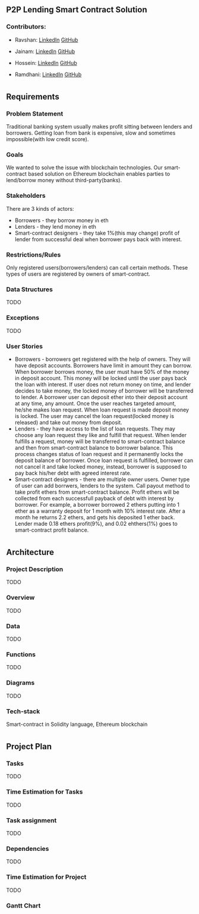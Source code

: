   

## P2P Lending Smart Contract Solution


### Contributors:

- Ravshan: [LinkedIn](https://www.linkedin.com/in/rmakhmadaliev/) [GitHub](https://github.com/Ravshann)

- Jainam: [LinkedIn](https://www.linkedin.com/in/jainmshah/) [GitHub](https://github.com/naxer-12)

- Hossein: [LinkedIn](https://www.linkedin.com/in/hossein-hesami-ccnsp-ceh-5a565b78/) [GitHub](https://github.com/DarioHesami)

- Ramdhani: [LinkedIn](https://www.linkedin.com/in/ramdhaniharis/) [GitHub](https://github.com/rumjuice)

#
## Requirements

### Problem Statement
Traditional banking system usually makes profit sitting between lenders and borrowers. Getting loan from bank is expensive, slow and sometimes impossible(with low credit score).   
### Goals
We wanted to solve the issue with blockchain technologies. Our smart-contract based solution on Ethereum blockchain enables parties to lend/borrow money without third-party(banks). 
### Stakeholders
There are 3 kinds of actors: 
* Borrowers - they borrow money in eth
* Lenders - they lend money in eth
* Smart-contract designers - they take 1%(this may change) profit of lender from successful deal when borrower pays back with interest.
### Restrictions/Rules
Only registered users(borrowers/lenders) can call certain methods. These types of users are registered by owners of smart-contract. 
### Data Structures
TODO
### Exceptions
TODO
### User Stories
* Borrowers - borrowers get registered with the help of owners. They will have deposit accounts. Borrowers have limit in amount they can borrow. When borrower borrows money, the user must have 50% of the money in deposit account. This money will be locked until the user pays back the loan with interest. If user does not return money on time, and lender decides to take money, the locked money of borrower will be transferred to lender. A borrower user can deposit ether into their deposit account at any time, any amount. Once the user reaches targeted amount, he/she makes loan request. When loan request is made deposit money is locked. The user may cancel the loan request(locked money is released) and take out money from deposit.   
* Lenders - they have access to the list of loan requests. They may choose any loan request they like and fulfill that request. When lender fulfills a request, money will be transferred to smart-contract balance and then from smart-contract balance to borrower balance. This process changes status of loan request and it permanently locks the deposit balance of borrower. Once loan request is fulfilled, borrower can not cancel it and take locked money, instead, borrower is supposed to pay back his/her debt with agreed interest rate. 
* Smart-contract designers - there are multiple owner users. Owner type of user can add borrwers, lenders to the system. Call payout method to take profit ethers from smart-contract balance. Profit ethers will be collected from each successfull payback of debt with interest by borrower. For example, a borrower borrowed 2 ethers putting into 1 ether as a warranty deposit for 1 month with 10% interest rate. After a month he returns 2.2 ethers, and gets his deposited 1 ether back. Lender made 0.18 ethers profit(9%), and 0.02 ehthers(1%) goes to smart-contract profit balance. 
#

## Architecture

### Project Description
TODO
### Overview
TODO
### Data
TODO
### Functions
TODO
### Diagrams
TODO
### Tech-stack
Smart-contract in Solidity language, Ethereum blockchain
#

## Project Plan

### Tasks
TODO
### Time Estimation for Tasks
TODO
### Task assignment
TODO
### Dependencies
TODO
### Time Estimation for Project 
TODO
### Gantt Chart
